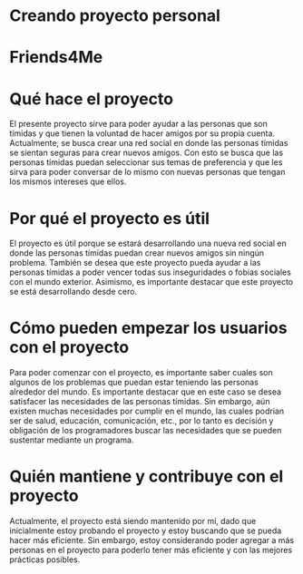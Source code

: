 # Creando proyecto personal

# Friends4Me

# Qué hace el proyecto 

El presente proyecto sirve para poder ayudar a las personas que son tímidas y que tienen la voluntad de hacer amigos por su propia cuenta. Actualmente, se busca crear una
red social en donde las personas tímidas se sientan seguras para crear nuevos amigos. Con esto se busca que las personas tímidas puedan seleccionar sus temas de preferencia
y que les sirva para poder conversar de lo mismo con nuevas personas que tengan los mismos intereses que ellos. 

# Por qué el proyecto es útil

El proyecto es útil porque se estará desarrollando una nueva red social en donde las personas tímidas puedan crear nuevos amigos sin ningún problema. También se desea que este
proyecto pueda ayudar a las personas tímidas a poder vencer todas sus inseguridades o fobias sociales con el mundo exterior. Asimismo, es importante destacar que este proyecto
se está desarrollando desde cero. 

# Cómo pueden empezar los usuarios con el proyecto

Para poder comenzar con el proyecto, es importante saber cuales son algunos de los problemas que puedan estar teniendo las personas alrededor del mundo. Es importante destacar
que en este caso se desea satisfacer las necesidades de las personas tímidas. Sin embargo, aún existen muchas necesidades por cumplir en el mundo, las cuales podrían ser de salud,
educación, comunicación, etc., por lo tanto es decisión y obligación de los programadores buscar las necesidades que se pueden sustentar mediante un programa.

# Quién mantiene y contribuye con el proyecto

Actualmente, el proyecto está siendo mantenido por mí, dado que inicialmente estoy probando el proyecto y estoy buscando que se pueda hacer más eficiente. Sin embargo, estoy considerando
poder agregar a más personas en el proyecto para poderlo tener más eficiente y con las mejores prácticas posibles.